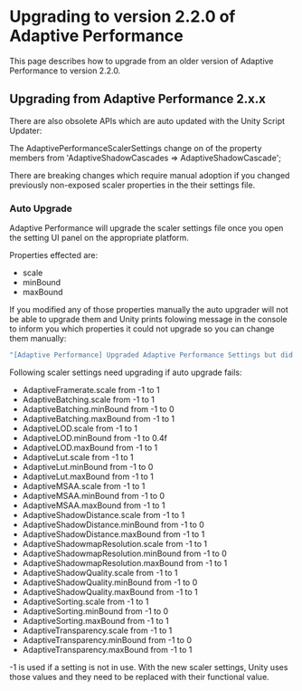 # Upgrading to version 2.2.0 of Adaptive Performance

This page describes how to upgrade from an older version of Adaptive Performance to version 2.2.0.

## Upgrading from Adaptive Performance 2.x.x

There are also obsolete APIs which are auto updated with the Unity Script Updater:

The AdaptivePerformanceScalerSettings change on of the property members from 'AdaptiveShadowCascades => AdaptiveShadowCascade';

There are breaking changes which require manual adoption if you changed previously non-exposed scaler properties in the their settings file.

### Auto Upgrade
Adaptive Performance will upgrade the scaler settings file once you open the setting UI panel on the appropriate platform.

Properties effected are:

* scale
* minBound
* maxBound

If you modified any of those properties manually the auto upgrader will not be able to upgrade them and Unity prints folowing message in the console to inform you which properties it could not upgrade so you can change them manually:

```csharp
"[Adaptive Performance] Upgraded Adaptive Performance Settings but did not upgrade modified AdaptiveMSAA.maxBound"
```

Following scaler settings need upgrading if auto upgrade fails:

* AdaptiveFramerate.scale from -1 to 1
* AdaptiveBatching.scale from -1 to 1
* AdaptiveBatching.minBound from -1 to 0
* AdaptiveBatching.maxBound from -1 to 1
* AdaptiveLOD.scale from -1 to 1
* AdaptiveLOD.minBound from -1 to 0.4f
* AdaptiveLOD.maxBound from -1 to 1
* AdaptiveLut.scale from -1 to 1
* AdaptiveLut.minBound from -1 to 0
* AdaptiveLut.maxBound from -1 to 1
* AdaptiveMSAA.scale from -1 to 1
* AdaptiveMSAA.minBound from -1 to 0
* AdaptiveMSAA.maxBound from -1 to 1
* AdaptiveShadowDistance.scale from -1 to 1
* AdaptiveShadowDistance.minBound from -1 to 0
* AdaptiveShadowDistance.maxBound from -1 to 1
* AdaptiveShadowmapResolution.scale from -1 to 1
* AdaptiveShadowmapResolution.minBound from -1 to 0
* AdaptiveShadowmapResolution.maxBound from -1 to 1
* AdaptiveShadowQuality.scale from -1 to 1
* AdaptiveShadowQuality.minBound from -1 to 0
* AdaptiveShadowQuality.maxBound from -1 to 1
* AdaptiveSorting.scale from -1 to 1
* AdaptiveSorting.minBound from -1 to 0
* AdaptiveSorting.maxBound from -1 to 1
* AdaptiveTransparency.scale from -1 to 1
* AdaptiveTransparency.minBound from -1 to 0
* AdaptiveTransparency.maxBound from -1 to 1

-1 is used if a setting is not in use. With the new scaler settings, Unity uses those values and they need to be replaced with their functional value.
